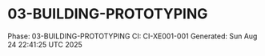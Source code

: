 # 03-BUILDING-PROTOTYPING
Phase: 03-BUILDING-PROTOTYPING
CI: CI-XE001-001
Generated: Sun Aug 24 22:41:25 UTC 2025
